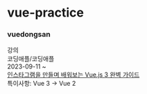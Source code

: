 # vue-practice
### vuedongsan  
강의  
코딩애플/코딩애플  
2023-09-11 ~  
[인스타그램을 만들며 배워보는 Vue.js 3 완벽 가이드](https://codingapple.com/course/vue-js/)  
특이사항: Vue 3 $\rightarrow$ Vue 2
